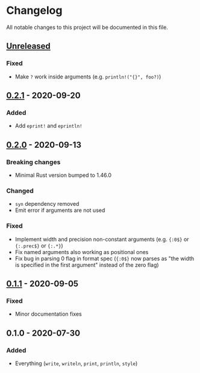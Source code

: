 # Changelog

All notable changes to this project will be documented in this file.


## [Unreleased]
### Fixed
- Make `?` work inside arguments (e.g. `println!("{}", foo?)`)

## [0.2.1] - 2020-09-20
### Added
- Add `eprint!` and `eprintln!`

## [0.2.0] - 2020-09-13
### Breaking changes
- Minimal Rust version bumped to 1.46.0

### Changed
- `syn` dependency removed
- Emit error if arguments are not used

### Fixed
- Implement width and precision non-constant arguments (e.g. `{:0$}` or
  `{:.prec$}` or `{:.*}`)
- Fix named arguments also working as positional ones
- Fix bug in parsing 0 flag in format spec (`{:0$}` now parses as "the width is
  specified in the first argument" instead of the zero flag)


## [0.1.1] - 2020-09-05
### Fixed
- Minor documentation fixes


## 0.1.0 - 2020-07-30
### Added
- Everything (`write`, `writeln`, `print`, `println`, `style`)


[Unreleased]: https://github.com/LukasKalbertodt/bunt/compare/v0.2.1...HEAD
[0.2.1]: https://github.com/LukasKalbertodt/bunt/compare/v0.2.0...v0.2.1
[0.2.0]: https://github.com/LukasKalbertodt/bunt/compare/v0.1.1...v0.2.0
[0.1.1]: https://github.com/LukasKalbertodt/bunt/compare/v0.1.0...v0.1.1
